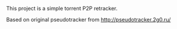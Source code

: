 This project is a simple torrent P2P retracker.

Based on original pseudotracker from http://pseudotracker.2g0.ru/